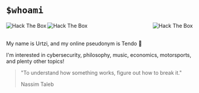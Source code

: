 # `$whoami`

<img src="https://img.shields.io/badge/Status-Alive-green" alt="Hack The Box" align="left" />
<img src="https://img.shields.io/badge/State-Sleeping-red" alt="Hack The Box" align="left" />
<a href="https://app.hackthebox.com/profile/655069"><img src="http://www.hackthebox.eu/badge/image/655069" alt="Hack The Box" align="right" /></a>
<br><br>

My name is Urtzi, and my online pseudonym is Tendo 👋

I'm interested in cybersecurity, philosophy, music, economics, motorsports, and plenty other topics!

> "To understand how something works, figure out how to break it."
>
> Nassim Taleb
